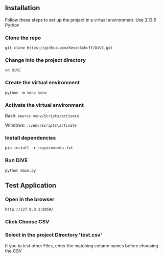 ## Installation

Follow these steps to set up the project in a virtual environment.
Use 3.13.5 Python

### Clone the repo

`git clone https://github.com/KevinSchuff/DiVE.git`

### Change into the project directory

`cd DiVE`

### Create the virtual environment

`python -m venv venv`

### Activate the virtual environment

Bash: `source venv/Scripts/activate`

Windows: `.\venv\Scripts\activate`

### Install dependencies

`pip install -r requirements.txt`

### Run DiVE

`python main.py`

## Test Application

### Open in the browser

`http://127.0.0.1:8050/`

### Click Choose CSV

### Select in the project Directory 'test.csv'

If you to test other Files, enter the matching column names before choosing the CSV
